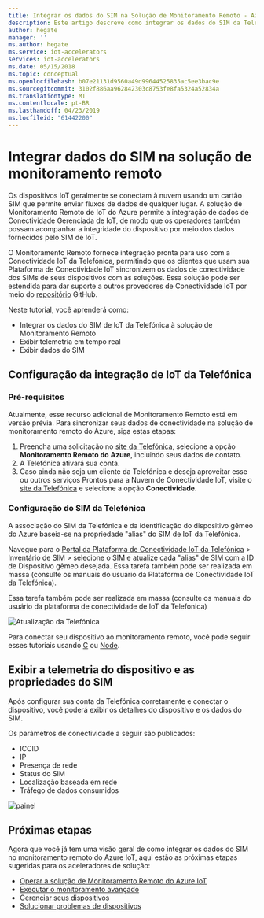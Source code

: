 ```yaml
---
title: Integrar os dados do SIM na Solução de Monitoramento Remoto - Azure | Microsoft Docs
description: Este artigo descreve como integrar os dados do SIM da Telefónica à solução de Monitoramento Remoto.
author: hegate
manager: ''
ms.author: hegate
ms.service: iot-accelerators
services: iot-accelerators
ms.date: 05/15/2018
ms.topic: conceptual
ms.openlocfilehash: b07e21131d9560a49d99644525835ac5ee3bac9e
ms.sourcegitcommit: 3102f886aa962842303c8753fe8fa5324a52834a
ms.translationtype: MT
ms.contentlocale: pt-BR
ms.lasthandoff: 04/23/2019
ms.locfileid: "61442200"
---
```

# <a name="integrate-sim-data-in-the-remote-monitoring-solution"></a>Integrar dados do SIM na solução de monitoramento remoto

Os dispositivos IoT geralmente se conectam à nuvem usando um cartão SIM que permite enviar fluxos de dados de qualquer lugar. A solução de Monitoramento Remoto de IoT do Azure permite a integração de dados de Conectividade Gerenciada de IoT, de modo que os operadores também possam acompanhar a integridade do dispositivo por meio dos dados fornecidos pelo SIM de IoT.

O Monitoramento Remoto fornece integração pronta para uso com a Conectividade IoT da Telefónica, permitindo que os clientes que usam sua Plataforma de Conectividade IoT sincronizem os dados de conectividade dos SIMs de seus dispositivos com as soluções. Essa solução pode ser estendida para dar suporte a outros provedores de Conectividade IoT por meio do [repositório](https://github.com/Azure/azure-iot-pcs-remote-monitoring-dotnet) GitHub.

Neste tutorial, você aprenderá como:

* Integrar os dados do SIM de IoT da Telefónica à solução de Monitoramento Remoto
* Exibir telemetria em tempo real
* Exibir dados do SIM

## <a name="telefnica-iot-integration-setup"></a>Configuração da integração de IoT da Telefónica

### <a name="prerequisites"></a>Pré-requisitos

Atualmente, esse recurso adicional de Monitoramento Remoto está em versão prévia. Para sincronizar seus dados de conectividade na solução de monitoramento remoto do Azure, siga estas etapas:

1. Preencha uma solicitação no [site da Telefónica](https://iot.telefonica.com/contact), selecione a opção **Monitoramento Remoto do Azure**, incluindo seus dados de contato.
2. A Telefónica ativará sua conta.
3. Caso ainda não seja um cliente da Telefónica e deseja aproveitar esse ou outros serviços Prontos para a Nuvem de Conectividade IoT, visite o [site da Telefónica](https://iot.telefonica.com/) e selecione a opção **Conectividade**.

### <a name="telefnica-sim-setup"></a>Configuração do SIM da Telefónica
A associação do SIM da Telefónica e da identificação do dispositivo gêmeo do Azure baseia-se na propriedade "alias" do SIM de IoT da Telefónica. 

Navegue para o [Portal da Plataforma de Conectividade IoT da Telefónica](https://m2m-movistar-es.telefonica.com/) > Inventário de SIM > selecione o SIM e atualize cada "alias" de SIM com a ID de Dispositivo gêmeo desejada. Essa tarefa também pode ser realizada em massa (consulte os manuais do usuário da Plataforma de Conectividade IoT da Telefónica).

Essa tarefa também pode ser realizada em massa (consulte os manuais do usuário da plataforma de conectividade de IoT da Telefonica)

![Atualização da Telefónica](./media/iot-accelerators-remote-monitoring-telefonica-sim/telefonica_site.png)

Para conectar seu dispositivo ao monitoramento remoto, você pode seguir esses tutoriais usando [C](iot-accelerators-connecting-devices-linux.md) ou [Node](iot-accelerators-connecting-devices-node.md). 

## <a name="view-device-telemetry-and-sim-properties"></a>Exibir a telemetria do dispositivo e as propriedades do SIM

Após configurar sua conta da Telefónica corretamente e conectar o dispositivo, você poderá exibir os detalhes do dispositivo e os dados do SIM.

Os parâmetros de conectividade a seguir são publicados:

* ICCID
* IP
* Presença de rede
* Status do SIM
* Localização baseada em rede
* Tráfego de dados consumidos

![painel](./media/iot-accelerators-remote-monitoring-telefonica-sim/dashboard.png)

## <a name="next-steps"></a>Próximas etapas

Agora que você já tem uma visão geral de como integrar os dados do SIM no monitoramento remoto do Azure IoT, aqui estão as próximas etapas sugeridas para os aceleradores de solução:

* [Operar a solução de Monitoramento Remoto do Azure IoT](quickstart-remote-monitoring-deploy.md)
* [Executar o monitoramento avançado](iot-accelerators-remote-monitoring-monitor.md)
* [Gerenciar seus dispositivos](iot-accelerators-remote-monitoring-manage.md)
* [Solucionar problemas de dispositivos](iot-accelerators-remote-monitoring-maintain.md)

